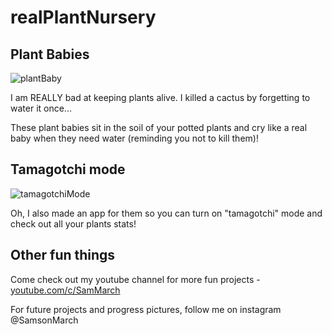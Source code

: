 # realPlantNursery

## Plant Babies
![plantBaby](plantBaby.jpg)

I am REALLY bad at keeping plants alive. I killed a cactus by forgetting to water it once... 

These plant babies sit in the soil of your potted plants and cry like a real baby when they need water (reminding you not to kill them)!

## Tamagotchi mode
![tamagotchiMode](tamagotchiMode.GIF)

Oh, I also made an app for them so you can turn on "tamagotchi" mode and check out all your plants stats!

## Other fun things

Come check out my youtube channel for more fun projects - [youtube.com/c/SamMarch](https://youtube.com/c/SamMarch)

For future projects and progress pictures, follow me on instagram @SamsonMarch